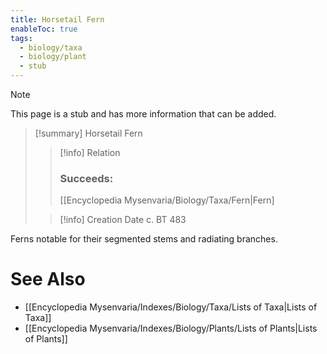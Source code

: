 ```yaml
---
title: Horsetail Fern
enableToc: true
tags:
  - biology/taxa
  - biology/plant
  - stub
---
```


> [!note]
> This page is a stub and has more information that can be added.

> [!summary] Horsetail Fern
> > [!info] Relation
> > ### Succeeds:
> > [[Encyclopedia Mysenvaria/Biology/Taxa/Fern|Fern]
>
> > [!info] Creation Date
> > c. BT 483

Ferns notable for their segmented stems and radiating branches.

# See Also
- [[Encyclopedia Mysenvaria/Indexes/Biology/Taxa/Lists of Taxa|Lists of Taxa]]
- [[Encyclopedia Mysenvaria/Indexes/Biology/Plants/Lists of Plants|Lists of Plants]]
